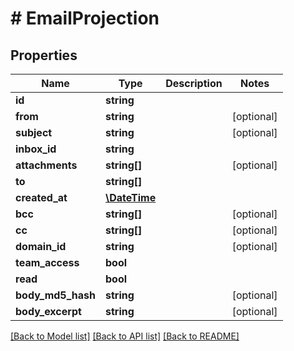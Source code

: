 # # EmailProjection

## Properties

Name | Type | Description | Notes
------------ | ------------- | ------------- | -------------
**id** | **string** |  |
**from** | **string** |  | [optional]
**subject** | **string** |  | [optional]
**inbox_id** | **string** |  |
**attachments** | **string[]** |  | [optional]
**to** | **string[]** |  |
**created_at** | [**\DateTime**](\DateTime) |  |
**bcc** | **string[]** |  | [optional]
**cc** | **string[]** |  | [optional]
**domain_id** | **string** |  | [optional]
**team_access** | **bool** |  |
**read** | **bool** |  |
**body_md5_hash** | **string** |  | [optional]
**body_excerpt** | **string** |  | [optional]

[[Back to Model list]](../../README#models) [[Back to API list]](../../README#endpoints) [[Back to README]](../../README)
